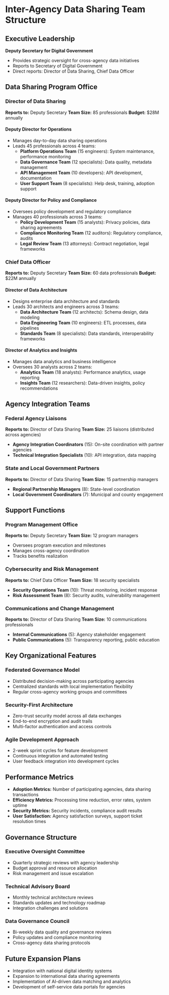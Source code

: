 # Inter-Agency Data Sharing Team Structure

## Executive Leadership
**Deputy Secretary for Digital Government**
- Provides strategic oversight for cross-agency data initiatives
- Reports to Secretary of Digital Government
- Direct reports: Director of Data Sharing, Chief Data Officer

## Data Sharing Program Office

### Director of Data Sharing
**Reports to:** Deputy Secretary
**Team Size:** 85 professionals
**Budget:** $28M annually

#### Deputy Director for Operations
- Manages day-to-day data sharing operations
- Leads 45 professionals across 4 teams:
  - **Platform Operations Team** (15 engineers): System maintenance, performance monitoring
  - **Data Governance Team** (12 specialists): Data quality, metadata management
  - **API Management Team** (10 developers): API development, documentation
  - **User Support Team** (8 specialists): Help desk, training, adoption support

#### Deputy Director for Policy and Compliance
- Oversees policy development and regulatory compliance
- Manages 40 professionals across 3 teams:
  - **Policy Development Team** (15 analysts): Privacy policies, data sharing agreements
  - **Compliance Monitoring Team** (12 auditors): Regulatory compliance, audits
  - **Legal Review Team** (13 attorneys): Contract negotiation, legal frameworks

### Chief Data Officer
**Reports to:** Deputy Secretary
**Team Size:** 60 data professionals
**Budget:** $22M annually

#### Director of Data Architecture
- Designs enterprise data architecture and standards
- Leads 30 architects and engineers across 3 teams:
  - **Data Architecture Team** (12 architects): Schema design, data modeling
  - **Data Engineering Team** (10 engineers): ETL processes, data pipelines
  - **Standards Team** (8 specialists): Data standards, interoperability frameworks

#### Director of Analytics and Insights
- Manages data analytics and business intelligence
- Oversees 30 analysts across 2 teams:
  - **Analytics Team** (18 analysts): Performance analytics, usage reporting
  - **Insights Team** (12 researchers): Data-driven insights, policy recommendations

## Agency Integration Teams

### Federal Agency Liaisons
**Reports to:** Director of Data Sharing
**Team Size:** 25 liaisons (distributed across agencies)
- **Agency Integration Coordinators** (15): On-site coordination with partner agencies
- **Technical Integration Specialists** (10): API integration, data mapping

### State and Local Government Partners
**Reports to:** Director of Data Sharing
**Team Size:** 15 partnership managers
- **Regional Partnership Managers** (8): State-level coordination
- **Local Government Coordinators** (7): Municipal and county engagement

## Support Functions

### Program Management Office
**Reports to:** Deputy Secretary
**Team Size:** 12 program managers
- Oversees program execution and milestones
- Manages cross-agency coordination
- Tracks benefits realization

### Cybersecurity and Risk Management
**Reports to:** Chief Data Officer
**Team Size:** 18 security specialists
- **Security Operations Team** (10): Threat monitoring, incident response
- **Risk Assessment Team** (8): Security audits, vulnerability management

### Communications and Change Management
**Reports to:** Director of Data Sharing
**Team Size:** 10 communications professionals
- **Internal Communications** (5): Agency stakeholder engagement
- **Public Communications** (5): Transparency reporting, public education

## Key Organizational Features

### Federated Governance Model
- Distributed decision-making across participating agencies
- Centralized standards with local implementation flexibility
- Regular cross-agency working groups and committees

### Security-First Architecture
- Zero-trust security model across all data exchanges
- End-to-end encryption and audit trails
- Multi-factor authentication and access controls

### Agile Development Approach
- 2-week sprint cycles for feature development
- Continuous integration and automated testing
- User feedback integration into development cycles

## Performance Metrics
- **Adoption Metrics:** Number of participating agencies, data sharing transactions
- **Efficiency Metrics:** Processing time reduction, error rates, system uptime
- **Security Metrics:** Security incidents, compliance audit results
- **User Satisfaction:** Agency satisfaction surveys, support ticket resolution times

## Governance Structure

### Executive Oversight Committee
- Quarterly strategic reviews with agency leadership
- Budget approval and resource allocation
- Risk management and issue escalation

### Technical Advisory Board
- Monthly technical architecture reviews
- Standards updates and technology roadmap
- Integration challenges and solutions

### Data Governance Council
- Bi-weekly data quality and governance reviews
- Policy updates and compliance monitoring
- Cross-agency data sharing protocols

## Future Expansion Plans
- Integration with national digital identity systems
- Expansion to international data sharing agreements
- Implementation of AI-driven data matching and analytics
- Development of self-service data portals for agencies
